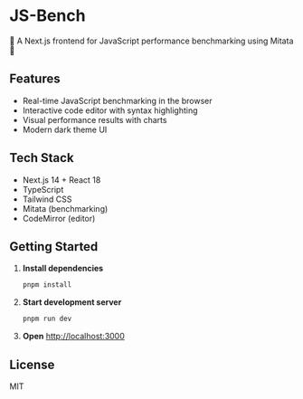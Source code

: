 # JS-Bench

🚀 A Next.js frontend for JavaScript performance benchmarking using Mitata 🚀

## Features

- Real-time JavaScript benchmarking in the browser
- Interactive code editor with syntax highlighting
- Visual performance results with charts
- Modern dark theme UI

## Tech Stack

- Next.js 14 + React 18
- TypeScript
- Tailwind CSS
- Mitata (benchmarking)
- CodeMirror (editor)

## Getting Started

1. **Install dependencies**
   ```bash
   pnpm install
   ```

2. **Start development server**
   ```bash
   pnpm run dev
   ```

3. **Open** [http://localhost:3000](http://localhost:3000)

## License

MIT

